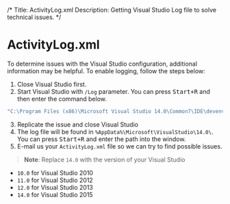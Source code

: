 /*
Title: ActivityLog.xml
Description: Getting Visual Studio Log file to solve technical issues.
*/

# ActivityLog.xml

To determine issues with the Visual Studio configuration, additional information may be helpful. To enable logging, follow the steps below:

1. Close Visual Studio first.
2. Start Visual Studio with `/Log` parameter. You can press <kbd>Start+R</kbd> and then enter the command below.
```bash
"C:\Program Files (x86)\Microsoft Visual Studio 14.0\Common7\IDE\devenv.exe" /Log
```
3. Replicate the issue and close Visual Studio
4. The log file will be found in `%AppData%\Microsoft\VisualStudio\14.0\`. You can press <kbd>Start+R</kbd> and enter the path into the window.
5. E-mail us your `ActivityLog.xml` file so we can try to find possible issues.

> **Note**: Replace `14.0` with the version of your Visual Studio
* `10.0` for Visual Studio 2010
* `11.0` for Visual Studio 2012
* `12.0` for Visual Studio 2013
* `14.0` for Visual Studio 2015

